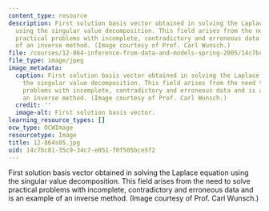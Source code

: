 ```yaml
---
content_type: resource
description: First solution basis vector obtained in solving the Laplace equation
  using the singular value decomposition. This field arises from the need to solve
  practical problems with incomplete, contradictory and erroneous data and is an example
  of an inverse method. (Image courtesy of Prof. Carl Wunsch.)
file: /courses/12-864-inference-from-data-and-models-spring-2005/14c7bc8135c934c7e051f0f505bce5f2_12-864s05.jpg
file_type: image/jpeg
image_metadata:
  caption: First solution basis vector obtained in solving the Laplace equation using
    the singular value decomposition. This field arises from the need to solve practical
    problems with incomplete, contradictory and erroneous data and is an example of
    an inverse method. (Image courtesy of Prof. Carl Wunsch.)
  credit: ''
  image-alt: First solution basis vector.
learning_resource_types: []
ocw_type: OCWImage
resourcetype: Image
title: 12-864s05.jpg
uid: 14c7bc81-35c9-34c7-e051-f0f505bce5f2
---
```

First solution basis vector obtained in solving the Laplace equation using the singular value decomposition. This field arises from the need to solve practical problems with incomplete, contradictory and erroneous data and is an example of an inverse method. (Image courtesy of Prof. Carl Wunsch.)

